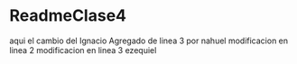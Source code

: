 # ReadmeClase4

aqui el cambio del Ignacio
Agregado de linea 3 por nahuel
modificacion en linea 2
modificacion en linea 3 ezequiel

